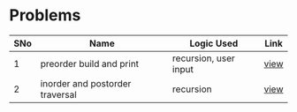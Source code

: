 # Problems

SNo | Name | Logic Used | Link |
----|------|------------|------|
1 | preorder build and print | recursion, user input | [view](preorder_build_tree.cpp)
2 | inorder and postorder traversal | recursion | [view](inorder_postorder_traversal.cpp)